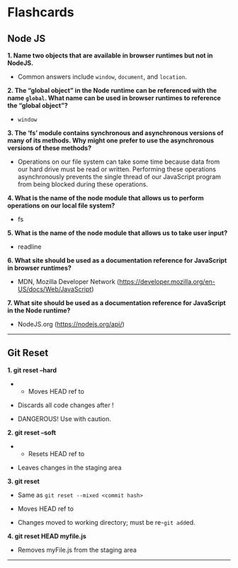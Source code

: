 **Flashcards**
==============

**Node JS**
-----------

**1. Name two objects that are available in browser runtimes but not in NodeJS.**

-   Common answers include `window`, `document`, and `location`.

**2. The “global object” in the Node runtime can be referenced with the name `global`. What name can be used in browser runtimes to reference the “global object”?**

-   `window`

**3. The ‘fs’ module contains synchronous and asynchronous versions of many of its methods. Why might one prefer to use the asynchronous versions of these methods?**

-   Operations on our file system can take some time because data from our hard drive must be read or written. Performing these operations asynchronously prevents the single thread of our JavaScript program from being blocked during these operations.

**4. What is the name of the node module that allows us to perform operations on our local file system?**

-   fs

**5. What is the name of the node module that allows us to take user input?**

-   readline

**6. What site should be used as a documentation reference for JavaScript in browser runtimes?**

-   MDN, Mozilla Developer Network (https://developer.mozilla.org/en-US/docs/Web/JavaScript)

**7. What site should be used as a documentation reference for JavaScript in the Node runtime?**

-   NodeJS.org (https://nodejs.org/api/)

------------------------------------------------------------------------

**Git Reset**
-------------

**1. git reset –hard**

-   -   Moves HEAD ref to

-   Discards all code changes after !

-   DANGEROUS! Use with caution.

**2. git reset –soft**

-   -   Resets HEAD ref to

-   Leaves changes in the staging area

**3. git reset**

-   Same as `git reset --mixed <commit hash>`

-   Moves HEAD ref to

-   Changes moved to working directory; must be re-`git add`ed.

**4. git reset HEAD myfile.js**

-   Removes myFile.js from the staging area

------------------------------------------------------------------------
